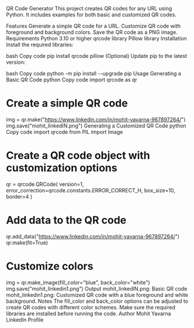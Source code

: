 QR Code Generator
This project creates QR codes for any URL using Python. It includes examples for both basic and customized QR codes.

Features
Generate a simple QR code for a URL.
Customize QR code with foreground and background colors.
Save the QR code as a PNG image.
Requirements
Python 3.10 or higher
qrcode library
Pillow library
Installation
Install the required libraries:

bash
Copy code
pip install qrcode pillow
(Optional) Update pip to the latest version:

bash
Copy code
python -m pip install --upgrade pip
Usage
Generating a Basic QR Code
python
Copy code
import qrcode as qr

# Create a simple QR code
img = qr.make("https://www.linkedin.com/in/mohit-yavarna-967897264/")
img.save("mohit_linkedIN.png")
Generating a Customized QR Code
python
Copy code
import qrcode
from PIL import Image

# Create a QR code object with customization options
qr = qrcode.QRCode(
    version=1,
    error_correction=qrcode.constants.ERROR_CORRECT_H,
    box_size=10,
    border=4
)

# Add data to the QR code
qr.add_data("https://www.linkedin.com/in/mohit-yavarna-967897264/")
qr.make(fit=True)

# Customize colors
img = qr.make_image(fill_color="blue", back_color="white")
img.save("mohit_linkedin1.png")
Output
mohit_linkedIN.png: Basic QR code
mohit_linkedin1.png: Customized QR code with a blue foreground and white background.
Notes
The fill_color and back_color options can be adjusted to create QR codes with different color schemes.
Make sure the required libraries are installed before running the code.
Author
Mohit Yavarna
LinkedIn Profile
